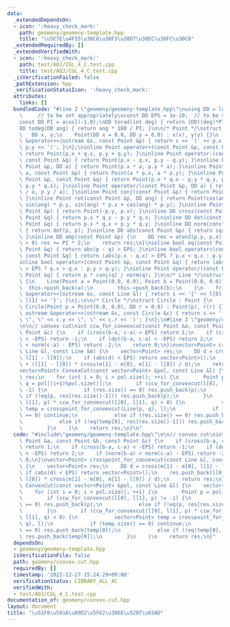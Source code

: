 ```yaml
---
data:
  _extendedDependsOn:
  - icon: ':heavy_check_mark:'
    path: geomeny/geomeny-template.hpp
    title: "\u5E7E\u4F55\u30C6\u30F3\u30D7\u30EC\u30FC\u30C8"
  _extendedRequiredBy: []
  _extendedVerifiedWith:
  - icon: ':heavy_check_mark:'
    path: test/AOJ/CGL_4_C.test.cpp
    title: test/AOJ/CGL_4_C.test.cpp
  _isVerificationFailed: false
  _pathExtension: hpp
  _verificationStatusIcon: ':heavy_check_mark:'
  attributes:
    links: []
  bundledCode: "#line 2 \"geomeny/geomeny-template.hpp\"\nusing DD = long double;\
    \     // to be set appropriately\nconst DD EPS = 1e-10;  // to be set appropriately\n\
    const DD PI = acosl(-1.0);\nDD torad(int deg) { return (DD)(deg)*PI / 180; }\n\
    DD todeg(DD ang) { return ang * 180 / PI; }\n\n/* Point */\nstruct Point {\n \
    \   DD x, y;\n    Point(DD x = 0.0, DD y = 0.0) : x(x), y(y) {}\n    friend ostream\
    \ &operator<<(ostream &s, const Point &p) { return s << '(' << p.x << \", \" <<\
    \ p.y << ')'; }\n};\ninline Point operator+(const Point &p, const Point &q) {\
    \ return Point(p.x + q.x, p.y + q.y); }\ninline Point operator-(const Point &p,\
    \ const Point &q) { return Point(p.x - q.x, p.y - q.y); }\ninline Point operator*(const\
    \ Point &p, DD a) { return Point(p.x * a, p.y * a); }\ninline Point operator*(DD\
    \ a, const Point &p) { return Point(a * p.x, a * p.y); }\ninline Point operator*(const\
    \ Point &p, const Point &q) { return Point(p.x * q.x - p.y * q.y, p.x * q.y +\
    \ p.y * q.x); }\ninline Point operator/(const Point &p, DD a) { return Point(p.x\
    \ / a, p.y / a); }\ninline Point conj(const Point &p) { return Point(p.x, -p.y);\
    \ }\ninline Point rot(const Point &p, DD ang) { return Point(cos(ang) * p.x -\
    \ sin(ang) * p.y, sin(ang) * p.x + cos(ang) * p.y); }\ninline Point rot90(const\
    \ Point &p) { return Point(-p.y, p.x); }\ninline DD cross(const Point &p, const\
    \ Point &q) { return p.x * q.y - p.y * q.x; }\ninline DD dot(const Point &p, const\
    \ Point &q) { return p.x * q.x + p.y * q.y; }\ninline DD norm(const Point &p)\
    \ { return dot(p, p); }\ninline DD abs(const Point &p) { return sqrt(dot(p, p));\
    \ }\ninline DD amp(const Point &p) {\n    DD res = atan2(p.y, p.x);\n    if (res\
    \ < 0) res += PI * 2;\n    return res;\n}\ninline bool eq(const Point &p, const\
    \ Point &q) { return abs(p - q) < EPS; }\ninline bool operator<(const Point &p,\
    \ const Point &q) { return (abs(p.x - q.x) > EPS ? p.x < q.x : p.y < q.y); }\n\
    inline bool operator>(const Point &p, const Point &q) { return (abs(p.x - q.x)\
    \ > EPS ? p.x > q.x : p.y > q.y); }\ninline Point operator/(const Point &p, const\
    \ Point &q) { return p * conj(q) / norm(q); }\n\n/* Line */\nstruct Line : vector<Point>\
    \ {\n    Line(Point a = Point(0.0, 0.0), Point b = Point(0.0, 0.0)) {\n      \
    \  this->push_back(a);\n        this->push_back(b);\n    }\n    friend ostream\
    \ &operator<<(ostream &s, const Line &l) { return s << '{' << l[0] << \", \" <<\
    \ l[1] << '}'; }\n};\n\n/* Circle */\nstruct Circle : Point {\n    DD r;\n   \
    \ Circle(Point p = Point(0.0, 0.0), DD r = 0.0) : Point(p), r(r) {}\n    friend\
    \ ostream &operator<<(ostream &s, const Circle &c) { return s << '(' << c.x <<\
    \ \", \" << c.y << \", \" << c.r << ')'; }\n};\n#line 2 \"geomeny/convex-cut.hpp\"\
    \n\n// convex cut\nint ccw_for_convexcut(const Point &a, const Point &b, const\
    \ Point &c) {\n    if (cross(b-a, c-a) > EPS) return 1;\n    if (cross(b-a, c-a)\
    \ < -EPS) return -1;\n    if (dot(b-a, c-a) < -EPS) return 2;\n    if (norm(b-a)\
    \ < norm(c-a) - EPS) return -2;\n    return 0;\n}\nvector<Point> crosspoint_for_convexcut(const\
    \ Line &l, const Line &m) {\n    vector<Point> res;\n    DD d = cross(m[1] - m[0],\
    \ l[1] - l[0]);\n    if (abs(d) < EPS) return vector<Point>();\n    res.push_back(l[0]\
    \ + (l[1] - l[0]) * cross(m[1] - m[0], m[1] - l[0]) / d);\n    return res;\n}\n\
    vector<Point> ConvexCut(const vector<Point> &pol, const Line &l) {\n    vector<Point>\
    \ res;\n    for (int i = 0; i < pol.size(); ++i) {\n        Point p = pol[i],\
    \ q = pol[(i+1)%pol.size()];\n        if (ccw_for_convexcut(l[0], l[1], p) !=\
    \ -1) {\n            if (res.size() == 0) res.push_back(p);\n            else\
    \ if (!eq(p, res[res.size()-1])) res.push_back(p);\n        }\n        if (ccw_for_convexcut(l[0],\
    \ l[1], p) * ccw_for_convexcut(l[0], l[1], q) < 0) {\n            vector<Point>\
    \ temp = crosspoint_for_convexcut(Line(p, q), l);\n            if (temp.size()\
    \ == 0) continue;\n            else if (res.size() == 0) res.push_back(temp[0]);\n\
    \            else if (!eq(temp[0], res[res.size()-1])) res.push_back(temp[0]);\n\
    \        }\n    }\n    return res;\n}\n"
  code: "#include\"geomeny/geomeny-template.hpp\"\n\n// convex cut\nint ccw_for_convexcut(const\
    \ Point &a, const Point &b, const Point &c) {\n    if (cross(b-a, c-a) > EPS)\
    \ return 1;\n    if (cross(b-a, c-a) < -EPS) return -1;\n    if (dot(b-a, c-a)\
    \ < -EPS) return 2;\n    if (norm(b-a) < norm(c-a) - EPS) return -2;\n    return\
    \ 0;\n}\nvector<Point> crosspoint_for_convexcut(const Line &l, const Line &m)\
    \ {\n    vector<Point> res;\n    DD d = cross(m[1] - m[0], l[1] - l[0]);\n   \
    \ if (abs(d) < EPS) return vector<Point>();\n    res.push_back(l[0] + (l[1] -\
    \ l[0]) * cross(m[1] - m[0], m[1] - l[0]) / d);\n    return res;\n}\nvector<Point>\
    \ ConvexCut(const vector<Point> &pol, const Line &l) {\n    vector<Point> res;\n\
    \    for (int i = 0; i < pol.size(); ++i) {\n        Point p = pol[i], q = pol[(i+1)%pol.size()];\n\
    \        if (ccw_for_convexcut(l[0], l[1], p) != -1) {\n            if (res.size()\
    \ == 0) res.push_back(p);\n            else if (!eq(p, res[res.size()-1])) res.push_back(p);\n\
    \        }\n        if (ccw_for_convexcut(l[0], l[1], p) * ccw_for_convexcut(l[0],\
    \ l[1], q) < 0) {\n            vector<Point> temp = crosspoint_for_convexcut(Line(p,\
    \ q), l);\n            if (temp.size() == 0) continue;\n            else if (res.size()\
    \ == 0) res.push_back(temp[0]);\n            else if (!eq(temp[0], res[res.size()-1]))\
    \ res.push_back(temp[0]);\n        }\n    }\n    return res;\n}"
  dependsOn:
  - geomeny/geomeny-template.hpp
  isVerificationFile: false
  path: geomeny/convex-cut.hpp
  requiredBy: []
  timestamp: '2022-12-27 15:24:29+09:00'
  verificationStatus: LIBRARY_ALL_AC
  verifiedWith:
  - test/AOJ/CGL_4_C.test.cpp
documentation_of: geomeny/convex-cut.hpp
layout: document
title: "\u51F8\u591A\u89D2\u5F62\u306E\u5207\u65AD"
---
```

